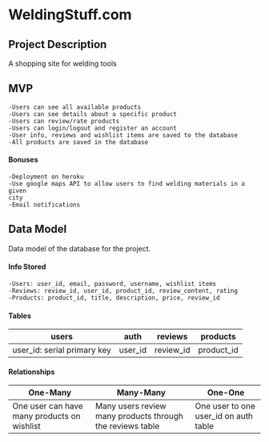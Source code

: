 # WeldingStuff.com

## Project Description
A shopping site for welding tools

## MVP
    -Users can see all available products
    -Users can see details about a specific product
    -Users can review/rate products
    -Users can login/logout and register an account
    -User info, reviews and wishlist items are saved to the database
    -All products are saved in the database

#### Bonuses
    -Deployment on heroku
    -Use google maps API to allow users to find welding materials in a given
    city
    -Email notifications

## Data Model
Data model of the database for the project.

#### Info Stored
    -Users: user_id, email, password, username, wishlist items
    -Reviews: review_id, user_id, product_id, review_content, rating
    -Products: product_id, title, description, price, review_id

#### Tables

users | auth | reviews | products
----- | ---- | ------- | --------
user_id: serial primary key | user_id | review_id | product_id

#### Relationships

One-Many | Many-Many | One-One
-------- | --------- | -------
One user can have many products on wishlist | Many users review many products through the reviews table | One user to one user_id on auth table

<!-- __users__
    

 __auth__
    -

__reviews__
    -

__products__
    - -->



